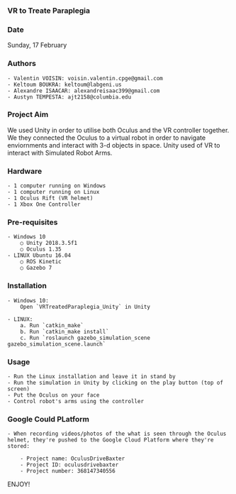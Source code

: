 ### VR to Treate Paraplegia

### Date
Sunday, 17 February

### Authors
	- Valentin VOISIN: voisin.valentin.cpge@gmail.com
	- Keltoum BOUKRA: keltoum@labgeni.us
	- Alexandre ISAACAR: alexandreisaac399@gmail.com
	- Austyn TEMPESTA: ajt2158@columbia.edu

### Project Aim
We used Unity in order to utilise both Oculus and the VR controller together. We they connected the Oculus to a virtual robot in order to navigate enviornments and interact with 3-d objects in space. Unity used of VR to interact with Simulated Robot Arms.

### Hardware
	- 1 computer running on Windows
	- 1 computer running on Linux
	- 1 Oculus Rift (VR helmet)
	- 1 Xbox One Controller

### Pre-requisites
	- Windows 10
		○ Unity 2018.3.5f1
		○ Oculus 1.35
	- LINUX Ubuntu 16.04
		○ ROS Kinetic
		○ Gazebo 7
	
### Installation
	- Windows 10:
		Open `VRTreatedParaplegia_Unity` in Unity 
		
	- LINUX:
		a. Run `catkin_make`
		b. Run `catkin_make install`
		c. Run `roslaunch gazebo_simulation_scene gazebo_simulation_scene.launch`
	
### Usage
	- Run the Linux installation and leave it in stand by
	- Run the simulation in Unity by clicking on the play button (top of screen)
	- Put the Oculus on your face
	- Control robot's arms using the controller
	
### Google Could PLatform
	- When recording videos/photos of the what is seen through the Oculus helmet, they're pushed to the Google Cloud Platform where they're stored:
	
		- Project name: OculusDriveBaxter
		- Project ID: oculusdrivebaxter
		- Project number: 368147340556

ENJOY!
